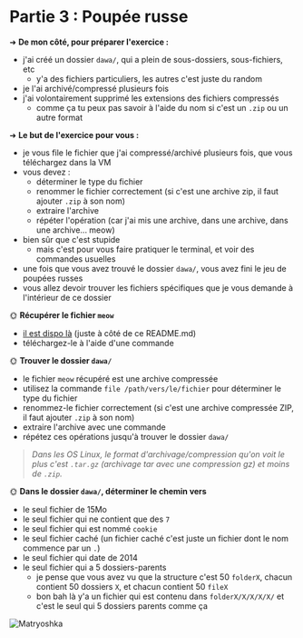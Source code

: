 # Partie 3 : Poupée russe

➜ **De mon côté, pour préparer l'exercice :**

- j'ai créé un dossier `dawa/`, qui a plein de sous-dossiers, sous-fichiers, etc
  - y'a des fichiers particuliers, les autres c'est juste du random
- je l'ai archivé/compressé plusieurs fois
- j'ai volontairement supprimé les extensions des fichiers compressés
  - comme ça tu peux pas savoir à l'aide du nom si c'est un `.zip` ou un autre format

➜ **Le but de l'exercice pour vous :**

- je vous file le fichier que j'ai compressé/archivé plusieurs fois, que vous téléchargez dans la VM
- vous devez :
  - déterminer le type du fichier
  - renommer le fichier correctement (si c'est une archive zip, il faut ajouter `.zip` à son nom)
  - extraire l'archive
  - répéter l'opération (car j'ai mis une archive, dans une archive, dans une archive... meow)
- bien sûr que c'est stupide
  - mais c'est pour vous faire pratiquer le terminal, et voir des commandes usuelles
- une fois que vous avez trouvé le dossier `dawa/`, vous avez fini le jeu de poupées russes
- vous allez devoir trouver les fichiers spécifiques que je vous demande à l'intérieur de ce dossier

🌞 **Récupérer le fichier `meow`**

- [il est dispo là](./meow) (juste à côté de ce README.md)
- téléchargez-le à l'aide d'une commande

🌞 **Trouver le dossier `dawa/`**

- le fichier `meow` récupéré est une archive compressée
- utilisez la commande `file /path/vers/le/fichier` pour déterminer le type du fichier
- renommez-le fichier correctement (si c'est une archive compressée ZIP, il faut ajouter `.zip` à son nom)
- extraire l'archive avec une commande
- répétez ces opérations jusqu'à trouver le dossier `dawa/`

> *Dans les OS Linux, le format d'archivage/compression qu'on voit le plus c'est `.tar.gz` (archivage tar avec une compression gz) et moins de `.zip`.*

🌞 **Dans le dossier `dawa/`, déterminer le chemin vers**

- le seul fichier de 15Mo
- le seul fichier qui ne contient que des `7`
- le seul fichier qui est nommé `cookie`
- le seul fichier caché (un fichier caché c'est juste un fichier dont le nom commence par un `.`)
- le seul fichier qui date de 2014
- le seul fichier qui a 5 dossiers-parents
  - je pense que vous avez vu que la structure c'est 50 `folderX`, chacun contient 50 dossiers `X`, et chacun contient 50 `fileX`
  - bon bah là y'a un fichier qui est contenu dans `folderX/X/X/X/X/` et c'est le seul qui 5 dossiers parents comme ça

![Matryoshka](./img/dolls.png)
